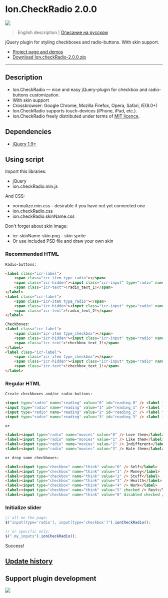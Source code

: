 # Ion.CheckRadio 2.0.0

[![](https://pledgie.com/campaigns/25694.png?skin_name=chrome)](https://pledgie.com/campaigns/25694)

> English description | <a href="readme.ru.md">Описание на русском</a>

jQuery plugin for styling checkboxes and radio-buttons. With skin support.
* <a href="http://ionden.com/a/plugins/ion.checkRadio/en.html">Project page and demos</a>
* <a href="http://ionden.com/a/plugins/ion.checkRadio/ion.checkRadio-2.0.0.zip">Download Ion.checkRadio-2.0.0.zip</a>

***

## Description
* Ion.CheckRadio — nice and easy jQuery-plugin for checkbox and radio-buttons customization.
* With skin support
* Crossbrowser: Google Chrome, Mozilla Firefox, Opera, Safari, IE(8.0+)
* Ion.CheckRadio supports touch-devices (iPhone, iPad, etc.).
* Ion.CheckRadio freely distributed under terms of <a href="http://ionden.com/a/plugins/licence-en.html" target="_blank">MIT licence</a>.

## Dependencies
* <a href="http://jquery.com/" target="_blank">jQuery 1.9+</a>

## Using script

Import this libraries:
* jQuery
* ion.checkRadio.min.js

And CSS:
* normalize.min.css - desirable if you have not yet connected one
* ion.checkRadio.css
* ion.checkRadio.skinName.css

Don't forget about skin image:
* icr-skinName-skin.png - skin sprite
* Or use included PSD file and draw your own skin

### Recommended HTML
```html
Radio-buttons:

<label class="icr-label">
    <span class="icr-item type_radio"></span>
    <span class="icr-hidden"><input class="icr-input" type="radio" name="!group_name!" value="!radio_value_1!" /></span>
    <span class="icr-text">!radio_text_1!</span>
</label>
<label class="icr-label">
    <span class="icr-item type_radio"></span>
    <span class="icr-hidden"><input class="icr-input" type="radio" name="!group_name!" value="!radio_value_2!" /></span>
    <span class="icr-text">!radio_text_2!</span>
</label>

Checkboxes:
<label class="icr-label">
    <span class="icr-item type_checkbox"></span>
    <span class="icr-hidden"><input class="icr-input" type="radio" name="!group_name!" value="!checkbox_value_1!" /></span>
    <span class="icr-text">!checkbox_text_1!</span>
</label>
<label class="icr-label">
    <span class="icr-item type_checkbox"></span>
    <span class="icr-hidden"><input class="icr-input" type="radio" name="!group_name!" value="!checkbox_value_2!" /></span>
    <span class="icr-text">!checkbox_text_1!</span>
</label>
```

 
### Regular HTML
```html
Create checkboxes and/or radio-buttons:

<input type="radio" name="reading" value="0" id="reading_0" /> <label for="reading_0">Very much</label>
<input type="radio" name="reading" value="1" id="reading_1" /> <label for="reading_1">Sometimes</label>
<input type="radio" name="reading" value="2" id="reading_2" /> <label for="reading_2">Better watch movie</label>
<input type="radio" name="reading" value="3" id="reading_3" /> <label for="reading_3">Hate it</label>

or

<label><input type="radio" name="movies" value="0" /> Love them</label>
<label><input type="radio" name="movies" value="1" /> Like them</label>
<label><input type="radio" name="movies" value="2" /> Indifferent</label>
<label><input type="radio" name="movies" value="3" /> Hate them</label>

or drop some checkboxes:

<label><input type="checkbox" name="think" value="0" /> Self</label>
<label><input type="checkbox" name="think" value="1" /> Money</label>
<label><input type="checkbox" name="think" value="2" /> Stuff</label>
<label><input type="checkbox" name="think" value="3" /> Health</label>
<label><input type="checkbox" name="think" value="4" /> Work</label>
<label><input type="checkbox" name="think" value="5" checked /> Rest</label>
<label><input type="checkbox" name="think" value="6" disabled checked /> Sex</label>
```

### Initialize slider
```javascript
// all on the page:
$("input[type='radio'], input[type='checkbox']").ionCheckRadio();

// or specific only:
$(".my_inputs").ionCheckRadio();
```

Success!


## <a href="history.md">Update history</a>

## Support plugin development
[![](https://pledgie.com/campaigns/25694.png?skin_name=chrome)](https://pledgie.com/campaigns/25694)